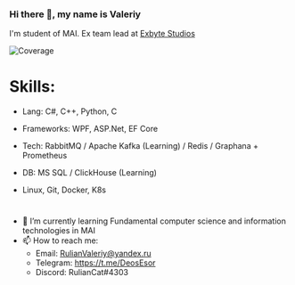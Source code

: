 ### Hi there 👋, my name is Valeriy
I'm student of MAI. Ex team lead at [Exbyte Studios](https://vk.com/exbytestudios)

<img alt="Coverage" src="https://www.codewars.com/users/DeoEsor/badges/large">

# Skills:  
- Lang: C#, C++, Python, C

- Frameworks: WPF, ASP.Net, EF Core
- Tech: RabbitMQ / Apache Kafka (Learning) / Redis / Graphana + Prometheus
- DB: MS SQL / ClickHouse (Learning)
- Linux, Git, Docker, K8s

# 

- 🌱 I’m currently learning Fundamental computer science and information technologies in MAI
- 📫 How to reach me: 
   - Email: RulianValeriy@yandex.ru
   - Telegram: https://t.me/DeosEsor
   - Discord: RulianCat#4303
